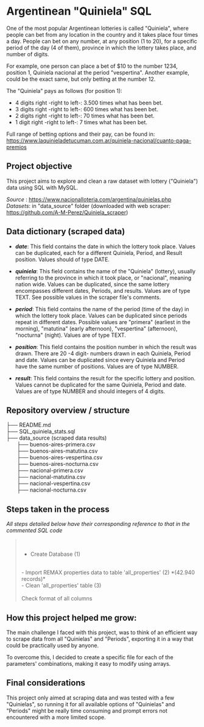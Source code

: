 # Argentinean "Quiniela" SQL

One of the most popular Argentinean lotteries is called "Quiniela", where people can bet from any location in the country and it takes place four times a day. People can bet on any number, at any position (1 to 20), for a specific period of the day (4 of them), province in which the lottery takes place, and number of digits.

For example, one person can place a bet of $10 to the number 1234, position 1, Quiniela nacional at the period "vespertina". Another example, could be the exact same, but only betting at the number 12.

The "Quiniela" pays as follows (for position 1):
- 4 digits right -right to left-: 3.500 times what has been bet.
- 3 digits right -right to left-: 600 times what has been bet.
- 2 digits right -right to left-: 70 times what has been bet.
- 1 digit right -right to left-: 7 times what has been bet.

Full range of betting options and their pay, can be found in: https://www.laquinieladetucuman.com.ar/quiniela-nacional/cuanto-paga-premios

## Project objective

This project aims to explore and clean a raw dataset with lottery ("Quiniela") data using SQL with MySQL.

*Source* : https://www.nacionalloteria.com/argentina/quinielas.php<br>
*Datasets*: in "data_source" folder (downloaded with web scraper: https://github.com/A-M-Perez/Quiniela_scraper)

## Data dictionary (scraped data)

- ***date***: This field contains the date in which the lottery took place. Values can be duplicated, each for a different Quiniela, Period, and Result position. Values should of type DATE.

- ***quiniela***: This field contains the name of the "Quiniela" (lottery), usually referring to the province in which it took place, or "nacional", meaning nation wide. Values can be duplicated, since the same lottery encompasses different dates, Periods, and results. Values are of type TEXT. See possible values in the scraper file's comments.

- ***period***: This field contains the name of the period (time of the day) in which the lottery took place. Values can be duplicated since periods repeat in different dates. Possible values are "primera" (earliest in the morning), "matutina" (early afternoon), "vespertina" (afternoon), "nocturna" (night). Values are of type TEXT.

- ***position***: This field contains the position number in which the result was drawn. There are 20 -4 digit- numbers drawn in each Quiniela, Period and date. Values can be duplicated since every Quiniela and Period have the same number of positions. Values are of type NUMBER.

- ***result***: This field contains the result for the specific lottery and position. Values cannot be duplicated for the same Quiniela, Period and date. Values are of type NUMBER and should integers of 4 digits.

## Repository overview / structure

├── README.md\
├── SQL_quiniela_stats.sql\
├── data_source (scraped data results)\
&emsp;&emsp;├── buenos-aires-primera.csv\
&emsp;&emsp;├── buenos-aires-matutina.csv\
&emsp;&emsp;├── buenos-aires-vespertina.csv\
&emsp;&emsp;├── buenos-aires-nocturna.csv\
&emsp;&emsp;├── nacional-primera.csv\
&emsp;&emsp;├── nacional-matutina.csv\
&emsp;&emsp;├── nacional-vespertina.csv\
&emsp;&emsp;├── nacional-nocturna.csv


## Steps taken in the process

*All steps detailed below have their corresponding reference to that in the commented SQL code*

>&nbsp;
>- Create Database (1)
><br>
>- Import REMAX properties data to table 'all_properties' (2) *(42.940 records)*
><br>
>- Clean 'all_properties' table (3)<br><br>
>     Check format of all columns<br>
>


## How this project helped me grow:

The main challenge I faced with this project, was to think of an efficient way to scrape data from all "Quinielas" and "Periods", exporting it in a way that could be practically used by anyone.

To overcome this, I decided to create a specific file for each of the parameters' combinations, making it easy to modify using arrays.

## Final considerations

This project only aimed at scraping data and was tested with a few "Quinielas", so running it for all available options of "Quinielas" and "Periods" might be really time consuming and prompt errors not encountered with a more limited scope.